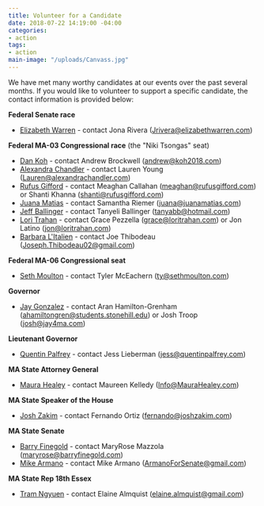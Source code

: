```yaml
---
title: Volunteer for a Candidate
date: 2018-07-22 14:19:00 -04:00
categories:
- action
tags:
- action
main-image: "/uploads/Canvass.jpg"
---
```


We have met many worthy candidates at our events over the past several months. If you would like to volunteer to support a specific candidate, the contact information is provided below: 

**Federal Senate race**
* [Elizabeth Warren](https://elizabethwarren.com/) - contact Jona Rivera (Jrivera@elizabethwarren.com)

**Federal MA-03 Congressional race** (the "Niki Tsongas" seat)
* [Dan Koh](http://www.koh2018.com) - contact Andrew Brockwell (andrew@koh2018.com)
* [Alexandra Chandler](http://www.alexandrachandler.com) - contact Lauren Young (Lauren@alexandrachandler.com)
* [Rufus Gifford](http://www.rufusgifford.com) - contact Meaghan Callahan (meaghan@rufusgifford.com) or Shanti Khanna (shanti@rufusgifford.com)
* [Juana Matias](http://www.juanamatias.com) - contact Samantha Riemer (juana@juanamatias.com)
* [Jeff Ballinger](http://www.ballingerforcongress.com) - contact Tanyeli Ballinger (tanyabb@hotmail.com)
* [Lori Trahan](http://www.loritrahan.com) - contact Grace Pezzella (grace@loritrahan.com) or Jon Latino (jon@loritrahan.com)
* [Barbara L'Italien](http://www.teambarbara.com) - contact Joe Thibodeau (Joseph.Thibodeau02@gmail.com)

**Federal MA-06 Congressional seat**
* [Seth Moulton](http://www.sethmoulton.com) - contact Tyler McEachern (ty@sethmoulton.com)

**Governor**
* [Jay Gonzalez](http://www.jay4ma.com) - contact Aran Hamilton-Grenham (ahamiltongren@students.stonehill.edu) or Josh Troop (josh@jay4ma.com)

**Lieutenant Governor**
* [Quentin Palfrey](http://www.quentinpalfrey.com) - contact Jess Lieberman (jess@quentinpalfrey.com)

**MA State Attorney General**
* [Maura Healey](http://www.maurahealey.com) - contact Maureen Kelledy (Info@MauraHealey.com)

**MA State Speaker of the House**
* [Josh Zakim](http://www.joshzakim.com) - contact Fernando Ortiz (fernando@joshzakim.com)

**MA State Senate**
* [Barry Finegold](http://www.barryfinegold.com) - contact MaryRose Mazzola (maryrose@barryfinegold.com)
* [Mike Armano](http://www.armanoforsenate.com) - contact Mike Armano (ArmanoForSenate@gmail.com)

**MA State Rep 18th Essex**
* [Tram Ngyuen](http://www.votetram.com) - contact Elaine Almquist (elaine.almquist@gmail.com)